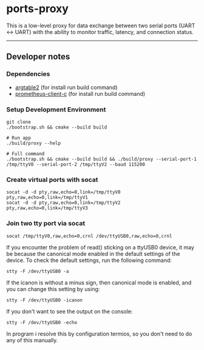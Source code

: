 # ports-proxy

This is a low-level proxy for data exchange between two serial ports (UART ↔ UART) with the ability to monitor traffic, latency, and connection status.

---

## Developer notes

### Dependencies

- [argtable2](https://packages.gentoo.org/packages/dev-libs/argtable) (for install run build command)
- [prometheus-client-c](https://github.com/digitalocean/prometheus-client-c) (for install run build command)

### Setup Development Environment

```shell
git clone 
./bootstrap.sh && cmake --build build

# Run app
./build/proxy --help

# Full command
./bootstrap.sh && cmake --build build && ./build/proxy --serial-port-1 /tmp/ttyV0 --serial-port-2 /tmp/ttyV2 --baud 115200
```

### Create virtual ports with socat

```shell
socat -d -d pty,raw,echo=0,link=/tmp/ttyV0 pty,raw,echo=0,link=/tmp/ttyV1
socat -d -d pty,raw,echo=0,link=/tmp/ttyV2 pty,raw,echo=0,link=/tmp/ttyV3
```

### Join two tty port via socat

```shell
socat /tmp/ttyV0,raw,echo=0,crnl /dev/ttyUSB0,raw,echo=0,crnl
```

If you encounter the problem of read() sticking on a ttyUSB0 device, it may be because the canonical mode enabled in the default settings of the device.
To check the default settings, run the following command:

```shell
stty -F /dev/ttyUSB0 -a
```

If the icanon is without a minus sign, then canonical mode is enabled, and you can change this setting by using:

```shell
stty -F /dev/ttyUSB0 -icanon
```

If you don't want to see the output on the console:

```shell
stty -F /dev/ttyUSB0 -echo
```

In program i resolve this by configuration termios, so you don't need to do any of this manually.

